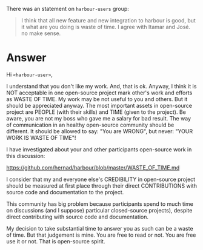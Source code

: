 There was an statement on `harbour-users` group:

> I think that all new feature and new integration to harbour is good, but it what are you doing is waste of time.
I agree with Itamar and José. no make sense.



Answer
===================

Hi `<harbour-user>`,

I understand that you don't like my work. And, that is ok.
Anyway, I think it is NOT acceptable in one open-source project mark other's work and efforts as WASTE OF TIME.
My work may be not useful  to you and others. But it should be appreciated anyway.
The most important assets in open-source project are PEOPLE (with their skills) and TIME (given to the project).
Be aware, you are not my boss who gave me a salary for bad result. The way of communication in an healthy 
open-source community should be different. 
It should be allowed to say: "You are WRONG", but never: "YOUR WORK IS WASTE OF TIME"!

I have investigated about your and other participants open-source work  in this discussion:

https://github.com/hernad/harbour/blob/master/WASTE_OF_TIME.md

I consider that my and everyone else's CREDIBILITY in open-source project should be measured at first place 
through their direct CONTRIBUTIONS with source code and documentation to the project.

This community has big problem because participants spend to much time on discussions (and I suppose) 
particular closed-source projects), despite direct contributing with source code and documentation.

My decision to take substantial time to answer you as such can be a waste of time.
But that judgement is mine. You are free to read or not. You are free use it or not.
That is open-source spirit.


